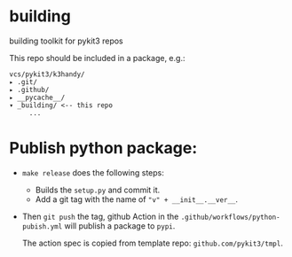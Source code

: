 # building
building toolkit for pykit3 repos

This repo should be included in a package, e.g.:

```
vcs/pykit3/k3handy/
▸ .git/
▸ .github/
▸ __pycache__/
▾ _building/ <-- this repo
     ...
```

# Publish python package:

- `make release` does the following steps:
    - Builds the `setup.py` and commit it.
    - Add a git tag with the name of `"v" + __init__.__ver__`.

- Then `git push` the tag, github Action in the `.github/workflows/python-pubish.yml` will publish a package to `pypi`.

    The action spec is copied from template repo: `github.com/pykit3/tmpl`.
